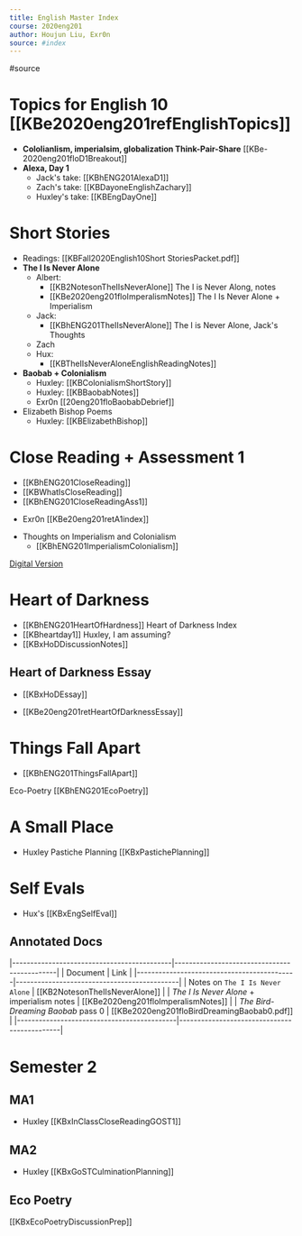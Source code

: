```yaml
---
title: English Master Index
course: 2020eng201
author: Houjun Liu, Exr0n
source: #index
---
```


#source

# **Topics for English 10** [[KBe2020eng201refEnglishTopics]]
* **Cololianlism, imperialsim, globalization Think-Pair-Share** [[KBe-2020eng201floD1Breakout]]
* **Alexa, Day 1** 
    * Jack's take: [[KBhENG201AlexaD1]]
    * Zach's take:  [[KBDayoneEnglishZachary]]
	* Huxley's take: [[KBEngDayOne]] 
# Short Stories
* Readings: [[KBFall2020English10Short StoriesPacket.pdf]]
* **The I Is Never Alone**
	* Albert: 
		* [[KB2NotesonTheIIsNeverAlone]] The I is Never Along, notes
		* [[KBe2020eng201floImperalismNotes]] The I Is Never Alone + Imperialism
	* Jack:
		* [[KBhENG201TheIIsNeverAlone]] The I is Never Alone, Jack's Thoughts
	* Zach
	* Hux:
		*  [[KBTheIIsNeverAloneEnglishReadingNotes]]
* **Baobab + Colonialism**
	* Huxley: [[KBColonialismShortStory]]
	* Huxley: [[KBBaobabNotes]]
	- Exr0n [[20eng201floBaobabDebrief]]
* Elizabeth Bishop Poems
	* Huxley: [[KBElizabethBishop]]
# **Close Reading + Assessment 1** 
* [[KBhENG201CloseReading]]
* [[KBWhatIsCloseReading]]
* [[KBhENG201CloseReadingAss1]]
- Exr0n [[KBe20eng201retA1index]]
* Thoughts on Imperialism and Colonialism 
	* [[KBhENG201ImperialismColonialism]]
	
[Digital Version](https://www.gutenberg.org/files/219/219-h/219-h.htm)

# **Heart of Darkness**
* [[KBhENG201HeartOfHardness]] Heart of Darkness Index 
* [[KBheartday1]] Huxley, I am assuming?
* [[KBxHoDDiscussionNotes]]

## Heart of Darkness Essay
* [[KBxHoDEssay]]
- [[KBe20eng201retHeartOfDarknessEssay]]


# **Things Fall Apart**
- [[KBhENG201ThingsFallApart]]

Eco-Poetry
[[KBhENG201EcoPoetry]]


# A Small Place 
* Huxley Pastiche Planning [[KBxPastichePlanning]]

# Self Evals
* Hux's [[KBxEngSelfEval]]

## Annotated Docs

|--------------------------------------------|---------------------------------------------|
| Document                                   | Link                                        |
|--------------------------------------------|---------------------------------------------|
| Notes on `The I Is Never Alone`            | [[KB2NotesonTheIIsNeverAlone]]              |
| _The I Is Never Alone_ + imperialism notes | [[KBe2020eng201floImperalismNotes]]         |
| _The Bird-Dreaming Baobab_ pass 0          | [[KBe2020eng201floBirdDreamingBaobab0.pdf]] |
|--------------------------------------------|---------------------------------------------|

# Semester 2

## MA1

- Huxley [[KBxInClassCloseReadingGOST1]]

## MA2

- Huxley [[KBxGoSTCulminationPlanning]]

## Eco Poetry


[[KBxEcoPoetryDiscussionPrep]]













